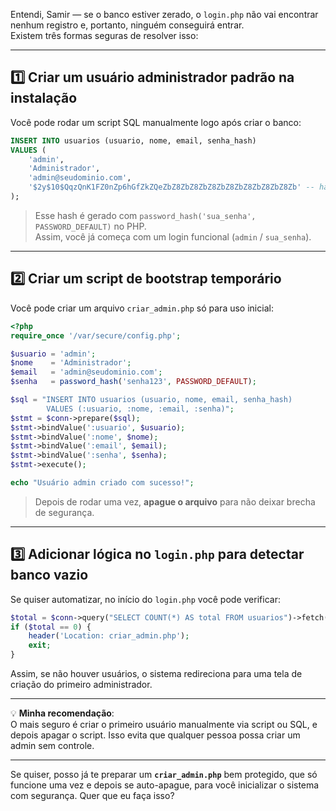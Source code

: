 Entendi, Samir — se o banco estiver zerado, o `login.php` não vai encontrar nenhum registro e, portanto, ninguém conseguirá entrar.  
Existem três formas seguras de resolver isso:

---

## 1️⃣ Criar um **usuário administrador padrão** na instalação
Você pode rodar um script SQL manualmente logo após criar o banco:

```sql
INSERT INTO usuarios (usuario, nome, email, senha_hash)
VALUES (
    'admin',
    'Administrador',
    'admin@seudominio.com',
    '$2y$10$QqzQnK1FZ0nZp6hGfZkZQeZbZ8ZbZ8ZbZ8ZbZ8ZbZ8ZbZ8ZbZ8Zb' -- hash de uma senha
);
```
> Esse hash é gerado com `password_hash('sua_senha', PASSWORD_DEFAULT)` no PHP.  
> Assim, você já começa com um login funcional (`admin` / `sua_senha`).

---

## 2️⃣ Criar um **script de bootstrap** temporário
Você pode criar um arquivo `criar_admin.php` só para uso inicial:

```php
<?php
require_once '/var/secure/config.php';

$usuario = 'admin';
$nome    = 'Administrador';
$email   = 'admin@seudominio.com';
$senha   = password_hash('senha123', PASSWORD_DEFAULT);

$sql = "INSERT INTO usuarios (usuario, nome, email, senha_hash)
        VALUES (:usuario, :nome, :email, :senha)";
$stmt = $conn->prepare($sql);
$stmt->bindValue(':usuario', $usuario);
$stmt->bindValue(':nome', $nome);
$stmt->bindValue(':email', $email);
$stmt->bindValue(':senha', $senha);
$stmt->execute();

echo "Usuário admin criado com sucesso!";
```
> Depois de rodar uma vez, **apague o arquivo** para não deixar brecha de segurança.

---

## 3️⃣ Adicionar lógica no `login.php` para detectar banco vazio
Se quiser automatizar, no início do `login.php` você pode verificar:

```php
$total = $conn->query("SELECT COUNT(*) AS total FROM usuarios")->fetch()['total'];
if ($total == 0) {
    header('Location: criar_admin.php');
    exit;
}
```
Assim, se não houver usuários, o sistema redireciona para uma tela de criação do primeiro administrador.

---

💡 **Minha recomendação**:  
O mais seguro é criar o primeiro usuário manualmente via script ou SQL, e depois apagar o script. Isso evita que qualquer pessoa possa criar um admin sem controle.

---

Se quiser, posso já te preparar um **`criar_admin.php`** bem protegido, que só funcione uma vez e depois se auto-apague, para você inicializar o sistema com segurança. Quer que eu faça isso?
